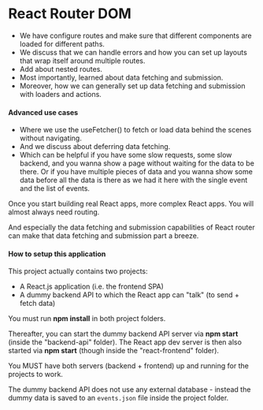 # React Router DOM

- We have configure routes and make sure that different components are loaded for different paths.
- We discuss that we can handle errors and how you can set up layouts that wrap itself around multiple routes.
- Add about nested routes.
- Most importantly, learned about data fetching and submission.
- Moreover, how we can generally set up data fetching and submission with loaders and actions.

#### Advanced use cases

- Where we use the useFetcher() to fetch or load data behind the scenes without navigating.
- And we discuss about deferring data fetching.
- Which can be helpful if you have some slow requests, some slow backend, and you wanna show a page without waiting for the data to be there. Or if you have multiple pieces of data and you wanna show some data before all the data is there as we had it here with the single event and the list of events.

Once you start building real React apps, more complex React apps. You will almost always need routing.

And especially the data fetching and submission capabilities of React router can make that data fetching and submission part a breeze.

#### How to setup this application

This project actually contains two projects:

- A React.js application (i.e. the frontend SPA)
- A dummy backend API to which the React app can "talk" (to send + fetch data)

You must run **npm install** in both project folders.

Thereafter, you can start the dummy backend API server via **npm start** (inside the "backend-api" folder).
The React app dev server is then also started via **npm start** (though inside the "react-frontend" folder).

You MUST have both servers (backend + frontend) up and running for the projects to work.

The dummy backend API does not use any external database - instead the dummy data is saved to an `events.json` file inside the project folder.
